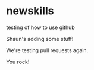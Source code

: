 newskills
=========

testing of how to use github

Shaun's adding some stuff!

We're testing pull requests again.

You rock!